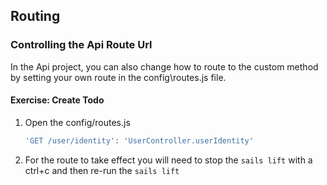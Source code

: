 ## Routing

### Controlling the Api Route Url

In the Api project, you can also change how to route to the custom method by setting your own route in the config\routes.js file.  

<h4 class="exercise-start">
    <b>Exercise</b>: Create Todo
</h4>

1. Open the config/routes.js

    ```javascript
    'GET /user/identity': 'UserController.userIdentity'
    ```

1. For the route to take effect you will need to stop the `sails lift` with a ctrl+c and then re-run the `sails lift`

<div class="exercise-end"></div>
